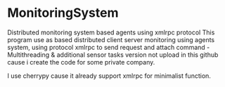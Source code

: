 # MonitoringSystem
Distributed monitoring system based agents using xmlrpc protocol 
This program use as based distributed client server monitoring using agents system, 
using protocol xmlrpc to send request and attach command - Multithreading & additional sensor tasks version not upload in
this github cause i create the code for some private company.

I use cherrypy cause it already support xmlrpc for minimalist function.
